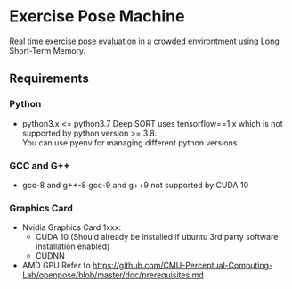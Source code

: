 # Exercise Pose Machine

Real time exercise pose evaluation in a crowded environtment using Long Short-Term Memory.

## Requirements

### Python
- python3.x <= python3.7
    Deep SORT uses tensorflow==1.x which is not supported by python version >= 3.8.  
    You can use pyenv for managing different python versions.  

### GCC and G++
- gcc-8 and g++-8
    gcc-9 and g++9 not supported by CUDA 10

### Graphics Card
- Nvidia Graphics Card 1xxx:
    - CUDA 10 (Should already be installed if ubuntu 3rd party software installation enabled)
    - CUDNN
- AMD GPU
    Refer to https://github.com/CMU-Perceptual-Computing-Lab/openpose/blob/master/doc/prerequisites.md
